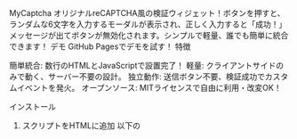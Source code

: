 MyCaptcha
オリジナルreCAPTCHA風の検証ウィジェット！ボタンを押すと、ランダムな6文字を入力するモーダルが表示され、正しく入力すると「成功！」メッセージが出てボタンが無効化されます。シンプルで軽量、誰でも簡単に統合できます！
デモ
GitHub Pagesでデモを試す！
特徴

簡単統合: 数行のHTMLとJavaScriptで設置完了！
軽量: クライアントサイドのみで動く、サーバー不要の設計。
独立動作: 送信ボタン不要、検証成功でカスタムイベントを発火。
オープンソース: MITライセンスで自由に利用・改変OK！

インストール
1. スクリプトをHTMLに追加
以下の<script>タグを<head>または<body>に貼り付けます。
`<script src="https://cdn.jsdelivr.net/gh/username/my-captcha@latest/client/mycaptcha.js"></script>`

注: Tailwind CSSを使用しているので、デザインを維持したい場合は追加。
`<script src="https://cdn.tailwindcss.com"></script>`

2. HTMLにMyCaptchaを埋め込む
`<div id="mycaptcha"></div>`を追加し、MyCaptcha.renderを呼び出します。
```
<div id="mycaptcha"></div>
<script>
  MyCaptcha.render('mycaptcha');
</script>
```
使い方

設置: 上記のコードをHTMLにコピペ。
動作:
ユーザーが「私はロボットではありません」ボタンをクリック。
モーダルが表示され、ランダムな6文字を入力。
「検証」ボタン（またはEnterキー）でチェック。
正しい場合: 「成功！」メッセージが表示され、ボタンが無効化。mycaptchaSuccessイベントが発火。
間違った場合: エラーメッセージで再試行。


カスタム処理: 成功時にmycaptchaSuccessイベントをキャッチして、次のアクションを設定。

コード例（フル）
```
<!DOCTYPE html>
<html lang="ja">
<head>
  <meta charset="UTF-8">
  <meta name="viewport" content="width=device-width, initial-scale=1.0">
  <title>MyCaptcha デモ</title>
  <script src="https://cdn.tailwindcss.com"></script>
  <script src="https://cdn.jsdelivr.net/gh/username/my-captcha@latest/client/mycaptcha.js"></script>
</head>
<body class="bg-gray-100 flex items-center justify-center min-h-screen">
  <div class="text-center">
    <h1 class="text-3xl font-bold mb-4">MyCaptcha デモ</h1>
    <div id="mycaptcha"></div>
  </div>
  <script>
    MyCaptcha.render('mycaptcha');
    document.getElementById('mycaptcha').addEventListener('mycaptchaSuccess', () => {
      console.log('検証成功！ここで次の処理を追加！');
    });
  </script>
</body>
</html>
```
カスタマイズ

ID変更: `<div id="mycaptcha">`を任意のIDに変更（例: `MyCaptcha.render('custom-id')`）。
スタイル: Tailwind CSSでカスタマイズ、または独自CSSを適用。
イベント処理: mycaptchaSuccessで任意のロジックを実装。

バグ修正履歴

2025-06-14: ボタン押下でモーダルが消えるバグを修正。イベント競合を解消。

将来の予定

サーバー検証: トークン検証APIの追加。
多言語対応: 英語や他の言語サポート。

開発者向け

リポジトリ: github.com/Nawadan1215/original-bot-check-v1
バグ報告: Issues
コントリビュート: プルリクエスト歓迎！

ライセンス
MITライセンスのもと、自由に利用・配布可能です。
クレジット
made by nawa
